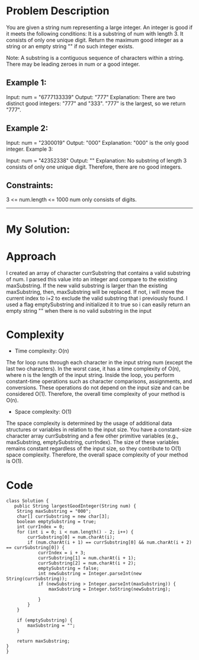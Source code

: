 # Problem Description
You are given a string num representing a large integer. An integer is good if it meets the following conditions:
It is a substring of num with length 3.
It consists of only one unique digit.
Return the maximum good integer as a string or an empty string "" if no such integer exists.

Note:
A substring is a contiguous sequence of characters within a string.
There may be leading zeroes in num or a good integer.

## Example 1:
Input: num = "6777133339"
Output: "777"
Explanation: There are two distinct good integers: "777" and "333".
"777" is the largest, so we return "777".

## Example 2:
Input: num = "2300019"
Output: "000"
Explanation: "000" is the only good integer.
Example 3:

Input: num = "42352338"
Output: ""
Explanation: No substring of length 3 consists of only one unique digit. Therefore, there are no good integers.
 

## Constraints:
3 <= num.length <= 1000
num only consists of digits.

----------------------------------------------------------------------------------------------------------------

# My Solution:

# Approach
<!-- Describe your approach to solving the problem. -->
I created an array of character currSubstring that contains a valid substring of num. I parsed this value into an integer and compare to the existing maxSubstring.  If the new valid substring is larger than the existing maxSubstring, then, maxSubstring will be replaced. If not, i will move the current index to i+2 to exclude the valid substring that i previously found. I used a flag emptySubstring and initialized it to true so i can easily return an empty string "" when there is no valid substring in the input

# Complexity
- Time complexity: O(n)
<!-- Add your time complexity here, e.g. $$O(n)$$ -->
The for loop runs through each character in the input string num (except the last two characters). 
In the worst case, it has a time complexity of O(n), where n is the length of the input string.
Inside the loop, you perform constant-time operations such as character comparisons, assignments, and conversions. These operations do not depend on the input size and can be considered O(1).
Therefore, the overall time complexity of your method is O(n).

- Space complexity: O(1)
<!-- Add your space complexity here, e.g. $$O(n)$$ -->
The space complexity is determined by the usage of additional data structures or variables in relation to the input size.
You have a constant-size character array currSubstring and a few other primitive variables (e.g., maxSubstring, emptySubstring, currIndex).
The size of these variables remains constant regardless of the input size, so they contribute to O(1) space complexity.
Therefore, the overall space complexity of your method is O(1).

# Code
```
class Solution {
   public String largestGoodInteger(String num) {
    String maxSubstring = "000";
    char[] currSubstring = new char[3];
    boolean emptySubstring = true;
    int currIndex = 0;
    for (int i = 0; i < num.length() - 2; i++) {
        currSubstring[0] = num.charAt(i);
        if (num.charAt(i + 1) == currSubstring[0] && num.charAt(i + 2) == currSubstring[0]) {
            currIndex = i + 3;
            currSubstring[1] = num.charAt(i + 1);
            currSubstring[2] = num.charAt(i + 2);
            emptySubstring = false;
            int newSubstring = Integer.parseInt(new String(currSubstring));
            if (newSubstring > Integer.parseInt(maxSubstring)) {
                maxSubstring = Integer.toString(newSubstring);
                
            }
        }
    }
    
    if (emptySubstring) {
        maxSubstring = "";
    }

    return maxSubstring;
}
}
```



